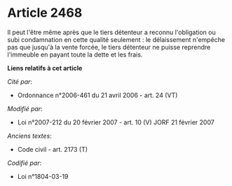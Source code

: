 # Article 2468

Il peut l'être même après que le tiers détenteur a reconnu l'obligation ou subi condamnation en cette qualité seulement : le
délaissement n'empêche pas que jusqu'à la vente forcée, le tiers détenteur ne puisse reprendre l'immeuble en payant toute la
dette et les frais.

**Liens relatifs à cet article**

_Cité par_:

  - Ordonnance n°2006-461 du 21 avril 2006 - art. 24 (VT)

_Modifié par_:

  - Loi n°2007-212 du 20 février 2007 - art. 10 (V) JORF 21 février 2007

_Anciens textes_:

  - Code civil - art. 2173 (T)

_Codifié par_:

  - Loi n°1804-03-19
